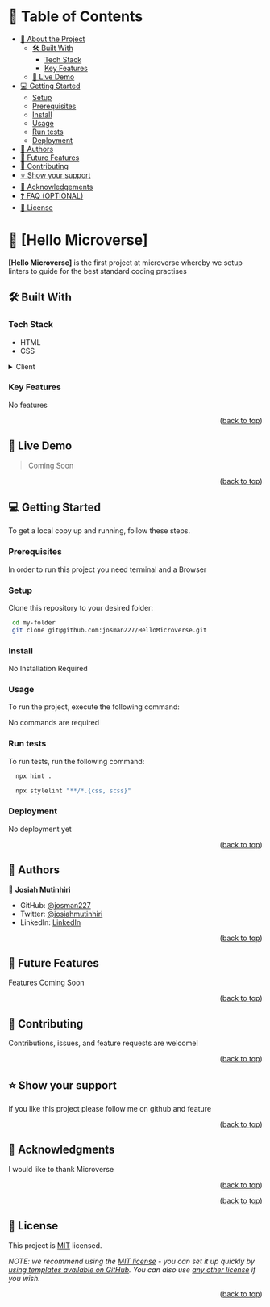 <a name="readme-top"></a>
<!-- TABLE OF CONTENTS -->

# 📗 Table of Contents

- [📖 About the Project](#about-project)
  - [🛠 Built With](#built-with)
    - [Tech Stack](#tech-stack)
    - [Key Features](#key-features)
  - [🚀 Live Demo](#live-demo)
- [💻 Getting Started](#getting-started)
  - [Setup](#setup)
  - [Prerequisites](#prerequisites)
  - [Install](#install)
  - [Usage](#usage)
  - [Run tests](#run-tests)
  - [Deployment](#triangular_flag_on_post-deployment)
- [👥 Authors](#authors)
- [🔭 Future Features](#future-features)
- [🤝 Contributing](#contributing)
- [⭐️ Show your support](#support)
- [🙏 Acknowledgements](#acknowledgements)
- [❓ FAQ (OPTIONAL)](#faq)
- [📝 License](#license)

<!-- PROJECT DESCRIPTION -->

# 📖 [Hello Microverse] <a name="about-project"></a>

**[Hello Microverse]** is the first project at microverse whereby we setup linters to guide for the best standard coding practises

## 🛠 Built With <a name="built-with"></a>

### Tech Stack <a name="tech-stack"></a>

<ul>
<li>HTML</li>
<li>CSS</li>

</ul>


<details>
  <summary>Client</summary>
  <ul>
    <li>HTML</li>
    <li>CSS</li>

  </ul>
</details>

<!-- Features -->

### Key Features <a name="key-features"></a>
No features
<p align="right">(<a href="#readme-top">back to top</a>)</p>

<!-- LIVE DEMO -->

## 🚀 Live Demo <a name="live-demo"></a>

> Coming Soon

<p align="right">(<a href="#readme-top">back to top</a>)</p>

<!-- GETTING STARTED -->

## 💻 Getting Started <a name="getting-started"></a>

To get a local copy up and running, follow these steps.

### Prerequisites

In order to run this project you need terminal and a Browser

### Setup

Clone this repository to your desired folder:


 ```sh
  cd my-folder
  git clone git@github.com:josman227/HelloMicroverse.git
```


### Install

No Installation Required

### Usage

To run the project, execute the following command:

No commands are required


### Run tests

To run tests, run the following command:

```sh
  npx hint .
```

```sh
  npx stylelint "**/*.{css, scss}"
```

### Deployment
No deployment yet

<p align="right">(<a href="#readme-top">back to top</a>)</p>

<!-- AUTHORS -->

## 👥 Authors <a name="authors"></a>

👤 **Josiah Mutinhiri**

- GitHub: [@josman227](https://github.com/josman227)
- Twitter: [@josiahmutinhiri](https://twitter.com/josiahmutinhiri)
- LinkedIn: [LinkedIn](https://linkedin.com/in/josiahmutinhiri)


<p align="right">(<a href="#readme-top">back to top</a>)</p>

<!-- FUTURE FEATURES -->

## 🔭 Future Features <a name="future-features"></a>
Features Coming Soon

<p align="right">(<a href="#readme-top">back to top</a>)</p>

<!-- CONTRIBUTING -->

## 🤝 Contributing <a name="contributing"></a>

Contributions, issues, and feature requests are welcome!

<!-- ?eel free to check the [issues page](../../issues/). -->

<p align="right">(<a href="#readme-top">back to top</a>)</p>

<!-- SUPPORT -->

## ⭐️ Show your support <a name="support"></a>

If you like this project please follow me on github and feature

<p align="right">(<a href="#readme-top">back to top</a>)</p>

<!-- ACKNOWLEDGEMENTS -->

## 🙏 Acknowledgments <a name="acknowledgements"></a>

I would like to thank Microverse

<p align="right">(<a href="#readme-top">back to top</a>)</p>

<p align="right">(<a href="#readme-top">back to top</a>)</p>

<!-- LICENSE -->

## 📝 License <a name="license"></a>

This project is [MIT](./MIT.md) licensed.

_NOTE: we recommend using the [MIT license](https://choosealicense.com/licenses/mit/) - you can set it up quickly by [using templates available on GitHub](https://docs.github.com/en/communities/setting-up-your-project-for-healthy-contributions/adding-a-license-to-a-repository). You can also use [any other license](https://choosealicense.com/licenses/) if you wish._

<p align="right">(<a href="#readme-top">back to top</a>)</p>

